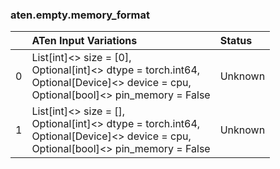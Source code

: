 ### aten.empty.memory_format
|    | ATen Input Variations                                                                                                                      | Status   |
|---:|:-------------------------------------------------------------------------------------------------------------------------------------------|:---------|
|  0 | List[int]<> size = [0],<br>Optional[int]<> dtype = torch.int64,<br>Optional[Device]<> device = cpu,<br>Optional[bool]<> pin_memory = False | Unknown  |
|  1 | List[int]<> size = [],<br>Optional[int]<> dtype = torch.int64,<br>Optional[Device]<> device = cpu,<br>Optional[bool]<> pin_memory = False  | Unknown  |

